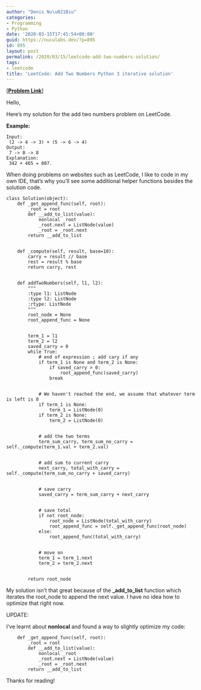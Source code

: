 ```yaml
---
author: "Denis Nu\u021Biu"
categories:
- Programming
- Python
date: '2020-03-15T17:45:54+00:00'
guid: https://nuculabs.dev/?p=895
id: 895
layout: post
permalink: /2020/03/15/leetcode-add-two-numbers-solution/
tags:
- leetcode
title: 'LeetCode: Add Two Numbers Python 3 iterative solution'
---
```

\[**[Problem Link](https://leetcode.com/problems/add-two-numbers/)**\]


Hello,


Here’s my solution for the add two numbers problem on LeetCode.


**Example:**


```
Input:
 (2 -> 4 -> 3) + (5 -> 6 -> 4)
Output:
 7 -> 0 -> 8
Explanation:
 342 + 465 = 807.
```


When doing problems on websites such as LeetCode, I like to code in my own IDE, that’s why you’ll see some additional helper functions besides the solution code.


```
class Solution(object):
    def _get_append_func(self, root):
        _root = root
        def __add_to_list(value):
            nonlocal _root
            _root.next = ListNode(value)
            _root = _root.next
        return __add_to_list


    def _compute(self, result, base=10):
        carry = result // base
        rest = result % base
        return carry, rest


    def addTwoNumbers(self, l1, l2):
        """
        :type l1: ListNode
        :type l2: ListNode
        :rtype: ListNode
        """
        root_node = None
        root_append_func = None


        term_1 = l1
        term_2 = l2
        saved_carry = 0
        while True:
            # end of expression ; add cary if any
            if term_1 is None and term_2 is None:
                if saved_carry > 0:
                    root_append_func(saved_carry)
                break


            # We haven't reached the end, we assume that whatever term is left is 0
            if term_1 is None:
                term_1 = ListNode(0)
            if term_2 is None:
                term_2 = ListNode(0)


            # add the two terms
            term_sum_carry, term_sum_no_carry = self._compute(term_1.val + term_2.val)


            # add sum to current carry
            next_carry, total_with_carry = self._compute(term_sum_no_carry + saved_carry)


            # save carry
            saved_carry = term_sum_carry + next_carry


            # save total
            if not root_node:
                root_node = ListNode(total_with_carry)
                root_append_func = self._get_append_func(root_node)
            else:
                root_append_func(total_with_carry)


            # move on
            term_1 = term_1.next
            term_2 = term_2.next


        return root_node
```


My solution isn’t that great because of the **\_add\_to\_list** function which iterates the root\_node to append the next value. I have no idea how to optimize that right now.


UPDATE:


I’ve learnt about **nonlocal** and found a way to slightly optimize my code:


```
    def _get_append_func(self, root):
        _root = root
        def __add_to_list(value):
            nonlocal _root
            _root.next = ListNode(value)
            _root = _root.next
        return __add_to_list
```


Thanks for reading!